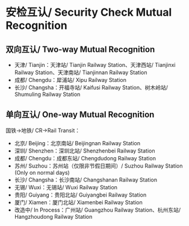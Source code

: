 # 安检互认/ Security Check Mutual Recognition
## 双向互认/ Two-way Mutual Recognition
- 天津/ Tianjin：天津站/ Tianjin Railway Station、天津西站/ Tianjinxi Railway Station、天津南站/ Tianjinnan Railway Station
- 成都/ Chengdu：犀浦站/ Xipu Railway Station
- 长沙/ Changsha：开福寺站/ Kaifusi Railway Station、树木岭站/ Shumuling Railway Station

## 单向互认/ One-way Mutual Recognition

国铁→地铁/ CR→Rail Transit：
- 北京/ Beijing：北京南站/ Beijingnan Railway Station
- 深圳/ Shenzhen：深圳北站/ Shenzhenbei Railway Station
- 成都/ Chengdu：成都东站/ Chengdudong Railway Station
- 苏州/ Suzhou：苏州站（仅限非节假日期间）/ Suzhou Railway Station (Only on normal days)
- 长沙/ Changsha：长沙南站/ Changshanan Railway Station
- 无锡/ Wuxi：无锡站/ Wuxi Railway Station
- 贵阳/ Guiyang：贵阳北站/ Guiyangbei Railway Station
- 厦门/ Xiamen：厦门北站/ Xiamenbei Railway Station
- 改造中/ In Process：广州站/ Guangzhou Railway Station、杭州东站/ Hangzhoudong Railway Station
